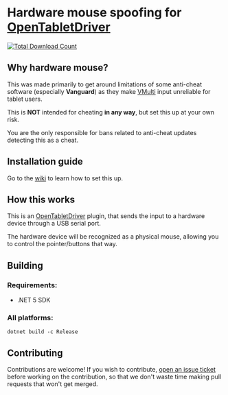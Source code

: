 # Hardware mouse spoofing for [OpenTabletDriver](https://github.com/OpenTabletDriver/OpenTabletDriver)

[![Total Download Count](https://img.shields.io/github/downloads/adryzz/OTDHardwareMouse/total.svg)](https://github.com/adryzz/OTDHardwareMouse/releases)

## Why hardware mouse?
This was made primarily to get around limitations of some anti-cheat software (especially **Vanguard**) as they make [VMulti](https://github.com/X9VoiD/VoiDPlugins#vmultimode) input unreliable for tablet users.

This is **NOT** intended for cheating **in any way**, but set this up at your own risk.

You are the only responsible for bans related to anti-cheat updates detecting this as a cheat.

## Installation guide
Go to the [wiki](https://github.com/adryzz/OTDHardwareMouse/wiki) to learn how to set this up.

## How this works

This is an [OpenTabletDriver](https://github.com/OpenTabletDriver/OpenTabletDriver) plugin, that sends the input to a hardware device through a USB serial port.

The hardware device will be recognized as a physical mouse, allowing you to control the pointer/buttons that way.

## Building
### Requirements:
* .NET 5 SDK

### All platforms:
`dotnet build -c Release`

## Contributing
Contributions are welcome!
If you wish to contribute, [open an issue ticket](https://github.com/adryzz/OTDHardwareMouse/issues/new) before working on the contribution, so that we don't waste time making pull requests that won't get merged.
